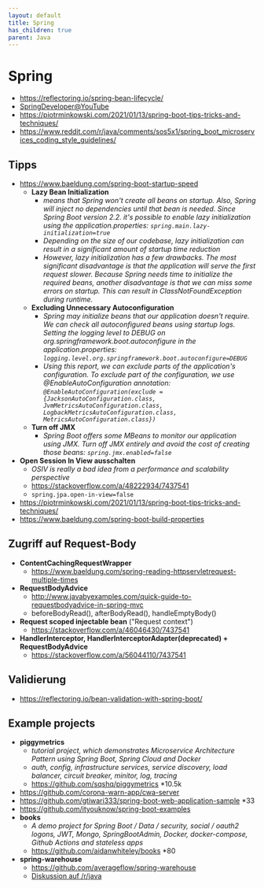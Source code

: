 ```yaml
---
layout: default
title: Spring
has_children: true
parent: Java
---
```


# Spring
- <https://reflectoring.io/spring-bean-lifecycle/>
- [SpringDeveloper@YouTube](https://www.youtube.com/channel/UC7yfnfvEUlXUIfm8rGLwZdA)
- <https://piotrminkowski.com/2021/01/13/spring-boot-tips-tricks-and-techniques/>
- <https://www.reddit.com/r/java/comments/sos5x1/spring_boot_microservices_coding_style_guidelines/>

## Tipps
- <https://www.baeldung.com/spring-boot-startup-speed>
  - **Lazy Bean Initialization**
    - *means that Spring won't create all beans on startup. Also, Spring will inject no dependencies until that bean is needed. Since Spring Boot version 2.2. it's possible to enable lazy initialization using the application.properties: `spring.main.lazy-initialization=true`*
    - *Depending on the size of our codebase, lazy initialization can result in a significant amount of startup time reduction*
    - *However, lazy initialization has a few drawbacks. The most significant disadvantage is that the application will serve the first request slower. Because Spring needs time to initialize the required beans, another disadvantage is that we can miss some errors on startup. This can result in ClassNotFoundException during runtime.*
  - **Excluding Unnecessary Autoconfiguration**
    - *Spring may initialize beans that our application doesn't require. We can check all autoconfigured beans using startup logs. Setting the logging level to DEBUG on org.springframework.boot.autoconfigure in the application.properties: `logging.level.org.springframework.boot.autoconfigure=DEBUG`*
    - *Using this report, we can exclude parts of the application's configuration. To exclude part of the configuration, we use @EnableAutoConfiguration annotation: `@EnableAutoConfiguration(exclude = {JacksonAutoConfiguration.class, JvmMetricsAutoConfiguration.class, LogbackMetricsAutoConfiguration.class, MetricsAutoConfiguration.class})`*
  - **Turn off JMX**
    - *Spring Boot offers some MBeans to monitor our application using JMX. Turn off JMX entirely and avoid the cost of creating those beans: `spring.jmx.enabled=false`*
- **Open Session In View ausschalten**
  - *OSIV is really a bad idea from a performance and scalability perspective*
  - <https://stackoverflow.com/a/48222934/7437541>
  - `spring.jpa.open-in-view=false`
- <https://piotrminkowski.com/2021/01/13/spring-boot-tips-tricks-and-techniques/>
- <https://www.baeldung.com/spring-boot-build-properties>


## Zugriff auf Request-Body
- **ContentCachingRequestWrapper**
  - <https://www.baeldung.com/spring-reading-httpservletrequest-multiple-times>
- **RequestBodyAdvice**
  - <http://www.javabyexamples.com/quick-guide-to-requestbodyadvice-in-spring-mvc>
  - beforeBodyRead(), afterBodyRead(), handleEmptyBody()
- **Request scoped injectable bean** ("Request context")
  - <https://stackoverflow.com/a/46046430/7437541>
- **HandlerInterceptor, HandlerInterceptorAdapter(deprecated) + RequestBodyAdvice**
  - <https://stackoverflow.com/a/56044110/7437541>


## Validierung
- <https://reflectoring.io/bean-validation-with-spring-boot/>


## Example projects
- **piggymetrics**
  - *tutorial project, which demonstrates Microservice Architecture Pattern using Spring Boot, Spring Cloud and Docker*
  - *auth, config, infrastructure services, service discovery, load balancer, circuit breaker, minitor, log, tracing*
  - <https://github.com/sqshq/piggymetrics> *10.5k
- <https://github.com/corona-warn-app/cwa-server>
- <https://github.com/gtiwari333/spring-boot-web-application-sample> *33
- <https://github.com/ityouknow/spring-boot-examples>
- **books**
  - *A demo project for Spring Boot / Data / security, social / oauth2 logons, JWT, Mongo, SpringBootAdmin, Docker, docker-compose, Github Actions and stateless apps*
  - <https://github.com/aidanwhiteley/books> *80
- **spring-warehouse**
  - <https://github.com/averageflow/spring-warehouse>
  - [Diskussion auf /r/java](https://www.reddit.com/r/java/comments/rqqvbh/spring_warehouse_a_quest_to_learn_more_java_and.compact)
